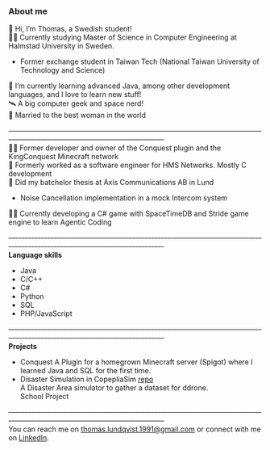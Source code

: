 ### About me  
👋 Hi, I’m Thomas, a Swedish student!  
👨‍🎓 Currently studying Master of Science in Computer Engineering at Halmstad University in Sweden.  
 - Former exchange student in Taiwan Tech (National Taiwan University of Technology and Science)  

🌱 I’m currently learning advanced Java, among other development languages, and I love to learn new stuff!  
🛰️ A big computer geek and space nerd!  
🤵 Married to the best woman in the world

~~------------------------------------------------------------------------------------------------------------------------------~~  
👨‍💻 Former developer and owner of the Conquest plugin and the KingConquest Minecraft network  
👾 Formerly worked as a software engineer for HMS Networks. Mostly C development  
👾 Did my batchelor thesis at Axis Communications AB in Lund  
   - Noise Cancellation implementation in a mock Intercom system  

👨‍💻 Currently developing a C# game with SpaceTimeDB and Stride game engine to learn Agentic Coding  

~~------------------------------------------------------------------------------------------------------------------------------~~  
**Language skills**  
 - Java 
 - C/C++
 - C#
 - Python      
 - SQL
 - PHP/JavaScript
   
~~------------------------------------------------------------------------------------------------------------------------------~~  
**Projects**
 - Conquest
     A Plugin for a homegrown Minecraft server (Spigot) where I learned Java and SQL for the first time.  
 - Disaster Simulation in CopepliaSim [repo](https://github.com/M9GLiquid/disaster-sim-coppeliasim)  
     A Disaster Area simulator to gather a dataset for ddrone.  
     School Project  
   
~~------------------------------------------------------------------------------------------------------------------------------~~  
You  can  reach  me  on  [thomas.lundqvist.1991@gmail.com](mailto:email@thomas.lundqvist.1991@gmail.com) or  connect  with  me  on  [LinkedIn](https://www.linkedin.com/in/thomas-lundqvist/).  
